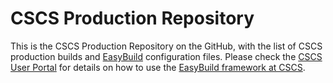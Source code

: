 # CSCS Production Repository

This is the CSCS Production Repository on the GitHub, with the list of CSCS production builds and [EasyBuild](https://hpcugent.github.io/easybuild) configuration files.
Please check the [CSCS User Portal](https://user.cscs.ch) for details on how to use the [EasyBuild framework at CSCS](https://user.cscs.ch/scientific_computing/code_compilation/easybuild_framework).
